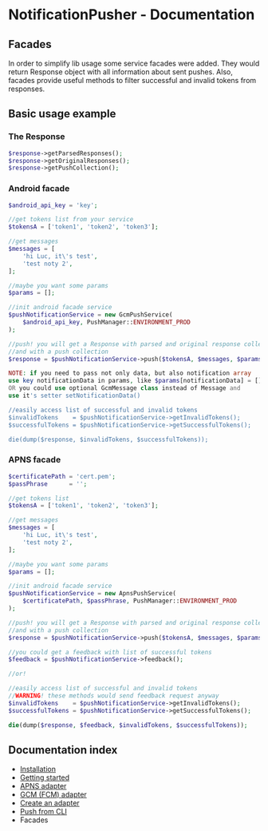 # NotificationPusher - Documentation

## Facades

In order to simplify lib usage some service facades were added. 
They would return Response object with all information about sent pushes.
Also, facades provide useful methods to filter successful and invalid tokens from responses.

## Basic usage example

### The Response

``` php
$response->getParsedResponses();
$response->getOriginalResponses();
$response->getPushCollection();
```

### Android facade

``` php
$android_api_key = 'key';

//get tokens list from your service
$tokensA = ['token1', 'token2', 'token3'];

//get messages
$messages = [
    'hi Luc, it\'s test',
    'test noty 2',
];

//maybe you want some params
$params = [];

//init android facade service
$pushNotificationService = new GcmPushService(
    $android_api_key, PushManager::ENVIRONMENT_PROD
);

//push! you will get a Response with parsed and original response collections
//and with a push collection
$response = $pushNotificationService->push($tokensA, $messages, $params);

NOTE: if you need to pass not only data, but also notification array
use key notificationData in params, like $params[notificationData] = []
OR you could use optional GcmMessage class instead of Message and
use it's setter setNotificationData()

//easily access list of successful and invalid tokens
$invalidTokens    = $pushNotificationService->getInvalidTokens();
$successfulTokens = $pushNotificationService->getSuccessfulTokens();

die(dump($response, $invalidTokens, $successfulTokens));
```

### APNS facade

``` php
$certificatePath = 'cert.pem';
$passPhrase      = '';

//get tokens list
$tokensA = ['token1', 'token2', 'token3'];

//get messages
$messages = [
    'hi Luc, it\'s test',
    'test noty 2',
];

//maybe you want some params
$params = [];

//init android facade service
$pushNotificationService = new ApnsPushService(
    $certificatePath, $passPhrase, PushManager::ENVIRONMENT_PROD
);

//push! you will get a Response with parsed and original response collections
//and with a push collection
$response = $pushNotificationService->push($tokensA, $messages, $params);

//you could get a feedback with list of successful tokens
$feedback = $pushNotificationService->feedback();

//or!

//easily access list of successful and invalid tokens
//WARNING! these methods would send feedback request anyway
$invalidTokens    = $pushNotificationService->getInvalidTokens();
$successfulTokens = $pushNotificationService->getSuccessfulTokens();

die(dump($response, $feedback, $invalidTokens, $successfulTokens));
```

## Documentation index

* [Installation](https://github.com/Ph3nol/NotificationPusher/blob/master/doc/installation.md)
* [Getting started](https://github.com/Ph3nol/NotificationPusher/blob/master/doc/getting-started.md)
* [APNS adapter](https://github.com/Ph3nol/NotificationPusher/blob/master/doc/apns-adapter.md)
* [GCM (FCM) adapter](https://github.com/Ph3nol/NotificationPusher/blob/master/doc/gcm-fcm-adapter.md)
* [Create an adapter](https://github.com/Ph3nol/NotificationPusher/blob/master/doc/create-an-adapter.md)
* [Push from CLI](https://github.com/Ph3nol/NotificationPusher/blob/master/doc/push-from-cli.md)
* Facades
